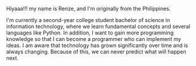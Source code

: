 Hiyaaa!!! my name is Renze, and I'm originally from the Philippines.

I'm currently a second-year college student bachelor of science in information technology, where we learn fundamental concepts and several languages like Python.
In addition, I want to gain more programming knowledge so that I can become a programmer who can implement my ideas. I am aware that technology has grown significantly over time and is always changing. Because of this, we can never predict what will happen next.
